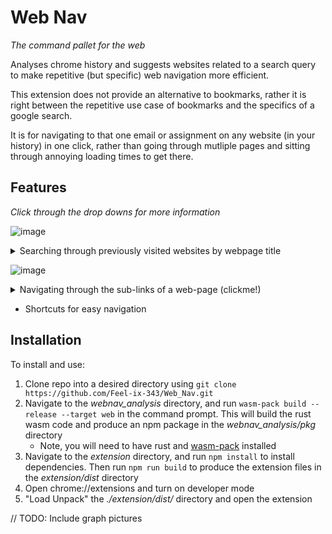 # Web Nav
*The command pallet for the web*


Analyses chrome history and suggests websites related to a search query to make repetitive (but specific) web navigation more efficient.

This extension does not provide an alternative to bookmarks, rather it is right between the repetitive use case of bookmarks and the specifics of a google search. 

It is for navigating to that one email or assignment on any website (in your history) in one click, rather than going through mutliple pages and sitting through annoying loading times to get there.




## Features
*Click through the drop downs for more information*

![image](https://user-images.githubusercontent.com/88951499/187056186-bd78142a-a58f-4410-a4d9-65b8358a526e.png)

<details>
  <summary>Searching through previously visited websites by webpage title</summary>
  A few examples:
  
  - Navigating directly to a classes grades (example search query: "chem grades" -> click) instead of logging into canvas, clicking on chemistry, and then finaly clicking on grades
  - Opening a specific folder on github (example seach query: "Web_nav readme" -> click) instead of loading onto github, opening Web_Nav, then clicking on readme
  
  Anything specific that you can think of, just try to search.

  If nothing comes up from your search history, you should use the feature below (sub-links!)
</details>

![image](https://user-images.githubusercontent.com/88951499/187056225-6cb7bc1e-e299-40dc-98bc-24f752d473db.png)

<details>
<summary>Navigating through the sub-links of a web-page (clickme!)</summary>

![image|width=400](https://user-images.githubusercontent.com/88951499/184465969-ab93efec-c560-41b0-b29f-0b3602b19aeb.png)


<img src="https://user-images.githubusercontent.com/88951499/184466044-975c54e0-837d-4fef-aa75-83236c62e6d4.png" width="500" height="auto" />
</details>

- Shortcuts for easy navigation

## Installation
To install and use:
1. Clone repo into a desired directory using `git clone https://github.com/Feel-ix-343/Web_Nav.git`
2. Navigate to the *webnav_analysis* directory, and run `wasm-pack build --release --target web` in the command prompt. This will build the rust wasm code and produce an npm package in the *webnav_analysis/pkg* directory
    - Note, you will need to have rust and [wasm-pack](https://github.com/rustwasm/wasm-pack) installed
3. Navigate to the *extension* directory, and run `npm install` to install dependencies. Then run `npm run build` to produce the extension files in the *extension/dist* directory
4. Open chrome://extensions and turn on developer mode
5. "Load Unpack" the *./extension/dist/* directory and open the extension


// TODO: Include graph pictures
